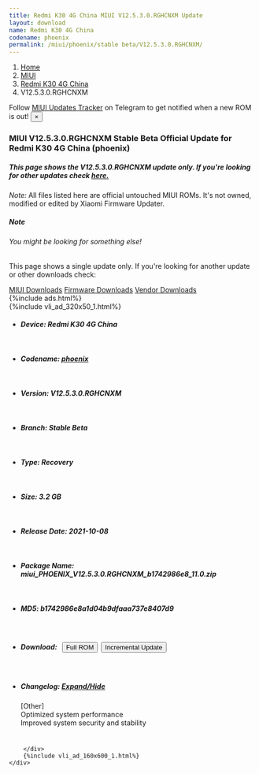 ```yaml
---
title: Redmi K30 4G China MIUI V12.5.3.0.RGHCNXM Update
layout: download
name: Redmi K30 4G China
codename: phoenix
permalink: /miui/phoenix/stable beta/V12.5.3.0.RGHCNXM/
---
```

<nav aria-label="breadcrumb">
    <ol class="breadcrumb">
        <li class="breadcrumb-item"><a href="/">Home</a></li>
        <li class="breadcrumb-item"><a href="/miui/">MIUI</a></li>
        <li class="breadcrumb-item"><a href="/miui/phoenix/">Redmi K30 4G China</a></li>
        <li class="breadcrumb-item active" aria-current="page">V12.5.3.0.RGHCNXM</li>
    </ol>
</nav>
<div class="alert alert-primary alert-dismissible fade show" role="alert">
    Follow <a href="https://t.me/MIUIUpdatesTracker" class="alert-link">MIUI Updates Tracker</a> on Telegram to get
    notified when a new ROM is out!
    <button type="button" class="close" data-dismiss="alert" aria-label="Close">
        <span aria-hidden="true">&times;</span>
    </button>
</div>
<div class="col-12 mx-auto">
    <h3 class="title bg-light p-2 rounded">MIUI V12.5.3.0.RGHCNXM Stable Beta Official Update for Redmi K30 4G China (phoenix)</h3>
    <h5>This page shows the V12.5.3.0.RGHCNXM update only. If you're looking for other updates check
        <a href="/miui/phoenix/">here.</a></h5>
    <p><i>Note: </i>All files listed here are official untouched MIUI ROMs.
        It's not owned, modified or edited by Xiaomi Firmware Updater.</p>
    <div class="card">
        <div class="card-body">
            <h5 class="card-title">Note</h5>
            <h6 class="card-subtitle mb-2 text-muted">You might be looking for something else!</h6>
            <p class="card-text">This page shows a single update only.
                If you're looking for another update or other downloads check:</p>
            <a href="/miui/" class="card-link">MIUI Downloads</a>
            <a href="/firmware/" class="card-link">Firmware Downloads</a>
            <a href="/vendor/" class="card-link">Vendor Downloads</a>
        </div>
    </div>
    {%include ads.html%}
    <div class="row justify-content-center">
        <div class="col-10" id="downloads">
                    <div class="card card-body">
            {%include vli_ad_320x50_1.html%}
            <ul class="list-unstyled">
                <li style="padding-bottom: 10px;">
                    <h5><b>Device: </b>Redmi K30 4G China</h5>
                </li>
                <li style="padding-bottom: 10px;">
                    <h5><b>Codename: </b> <a href="/miui/phoenix/" target="_blank">phoenix</a> </h5>
                </li>
                <li style="padding-bottom: 10px;">
                    <h5><b>Version: </b>V12.5.3.0.RGHCNXM</h5>
                </li>
                <li style="padding-bottom: 10px;">
                    <h5><b>Branch: </b>Stable Beta</h5>
                </li>
                <li style="padding-bottom: 10px;">
                    <h5><b>Type: </b>Recovery</h5>
                </li>
                <li style="padding-bottom: 10px;">
                    <h5><b>Size: </b>3.2 GB</h5>
                </li>
                <li style="padding-bottom: 10px;">
                    <h5><b>Release Date: </b>2021-10-08</h5>
                </li>
                <li style="padding-bottom: 10px;">
                    <h5><b>Package Name: </b><span id="filename" class="text-dark">miui_PHOENIX_V12.5.3.0.RGHCNXM_b1742986e8_11.0.zip</span></h5>
                </li>
                <li style="padding-bottom: 10px;">
                    <h5><b>MD5: </b><span id="md5" class="text-muted">b1742986e8a1d04b9dfaaa737e8407d9</span></h5>
                </li>
                <li style="padding-bottom: 10px;">
                    <h5><b>Download: </b><button type="button" id="download" class="btn btn-primary" style="margin: 7px;"
                            onclick="window.open('https://bigota.d.miui.com/V12.5.3.0.RGHCNXM/miui_PHOENIX_V12.5.3.0.RGHCNXM_b1742986e8_11.0.zip', '_blank');"><i class="fa fa-download"></i> Full ROM</button><button type="button" id="incremental_download" class="btn btn-warning" onclick="window.open('https://bigota.d.miui.com/V12.5.3.0.RGHCNXM/miui-blockota-phoenix-V12.5.2.0.RGHCNXM-V12.5.3.0.RGHCNXM-5f3d221a8c-11.0.zip', '_blank');"><i class="fa fa-download"></i> Incremental Update</button></h5>
                </li>
                <li style="padding-bottom: 10px;">
                    <h5><b>Changelog: </b><a href="#phoenix_1_changelog" data-toggle="collapse" role="button"
                            aria-expanded="false" aria-controls="phoenix_1_changelog"> <i class="fa fa-arrow-down"
                                aria-hidden="true"></i> Expand/Hide</a></h5>
                    <div class="collapse" id="phoenix_1_changelog">
                        <p id="changelog_text">[Other]<br>Optimized system performance<br>Improved system security and stability</p>
                    </div>
                </li>
            </ul>
        </div>

        </div>
        {%include vli_ad_160x600_1.html%}
    </div>
</div>
